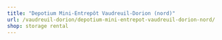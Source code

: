 ```yaml
---
title: "Depotium Mini-Entrepôt Vaudreuil-Dorion (nord)"
url: /vaudreuil-dorion/depotium-mini-entrepot-vaudreuil-dorion-nord/
shop: storage rental
---
```

